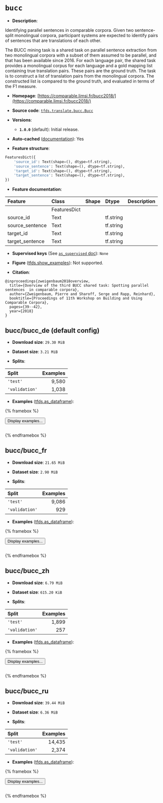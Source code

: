 <div itemscope itemtype="http://schema.org/Dataset">
  <div itemscope itemprop="includedInDataCatalog" itemtype="http://schema.org/DataCatalog">
    <meta itemprop="name" content="TensorFlow Datasets" />
  </div>
  <meta itemprop="name" content="bucc" />
  <meta itemprop="description" content="Identifying parallel sentences in comparable corpora. Given two&#10;sentence-split monolingual corpora, participant systems are expected&#10;to identify pairs of sentences that are translations of each other.&#10;&#10;The BUCC mining task is a shared task on parallel sentence extraction from two&#10;monolingual corpora with a subset of them assumed to be parallel, and that has&#10;been available since 2016. For each language pair, the shared task provides a&#10;monolingual corpus for each language and a gold mapping list containing true&#10;translation pairs. These pairs are the ground truth. The task is to construct a&#10;list of translation pairs from the monolingual corpora. The constructed list is&#10;compared to the ground truth, and evaluated in terms of the F1 measure.&#10;&#10;To use this dataset:&#10;&#10;```python&#10;import tensorflow_datasets as tfds&#10;&#10;ds = tfds.load(&#x27;bucc&#x27;, split=&#x27;train&#x27;)&#10;for ex in ds.take(4):&#10;  print(ex)&#10;```&#10;&#10;See [the guide](https://www.tensorflow.org/datasets/overview) for more&#10;informations on [tensorflow_datasets](https://www.tensorflow.org/datasets).&#10;&#10;" />
  <meta itemprop="url" content="https://www.tensorflow.org/datasets/catalog/bucc" />
  <meta itemprop="sameAs" content="https://comparable.limsi.fr/bucc2018/" />
  <meta itemprop="citation" content="@inproceedings{zweigenbaum2018overview,&#10;  title={Overview of the third BUCC shared task: Spotting parallel sentences  in comparable corpora},&#10;  author={Zweigenbaum, Pierre and Sharoff, Serge and Rapp, Reinhard},&#10;  booktitle={Proceedings of 11th Workshop on Building and Using Comparable Corpora},&#10;  pages={39--42},&#10;  year={2018}&#10;}" />
</div>

# `bucc`


*   **Description**:

Identifying parallel sentences in comparable corpora. Given two sentence-split
monolingual corpora, participant systems are expected to identify pairs of
sentences that are translations of each other.

The BUCC mining task is a shared task on parallel sentence extraction from two
monolingual corpora with a subset of them assumed to be parallel, and that has
been available since 2016. For each language pair, the shared task provides a
monolingual corpus for each language and a gold mapping list containing true
translation pairs. These pairs are the ground truth. The task is to construct a
list of translation pairs from the monolingual corpora. The constructed list is
compared to the ground truth, and evaluated in terms of the F1 measure.

*   **Homepage**:
    [https://comparable.limsi.fr/bucc2018/](https://comparable.limsi.fr/bucc2018/)

*   **Source code**:
    [`tfds.translate.bucc.Bucc`](https://github.com/tensorflow/datasets/tree/master/tensorflow_datasets/translate/bucc/bucc.py)

*   **Versions**:

    *   **`1.0.0`** (default): Initial release.

*   **Auto-cached**
    ([documentation](https://www.tensorflow.org/datasets/performances#auto-caching)):
    Yes

*   **Feature structure**:

```python
FeaturesDict({
    'source_id': Text(shape=(), dtype=tf.string),
    'source_sentence': Text(shape=(), dtype=tf.string),
    'target_id': Text(shape=(), dtype=tf.string),
    'target_sentence': Text(shape=(), dtype=tf.string),
})
```

*   **Feature documentation**:

Feature         | Class        | Shape | Dtype     | Description
:-------------- | :----------- | :---- | :-------- | :----------
                | FeaturesDict |       |           |
source_id       | Text         |       | tf.string |
source_sentence | Text         |       | tf.string |
target_id       | Text         |       | tf.string |
target_sentence | Text         |       | tf.string |

*   **Supervised keys** (See
    [`as_supervised` doc](https://www.tensorflow.org/datasets/api_docs/python/tfds/load#args)):
    `None`

*   **Figure**
    ([tfds.show_examples](https://www.tensorflow.org/datasets/api_docs/python/tfds/visualization/show_examples)):
    Not supported.

*   **Citation**:

```
@inproceedings{zweigenbaum2018overview,
  title={Overview of the third BUCC shared task: Spotting parallel sentences  in comparable corpora},
  author={Zweigenbaum, Pierre and Sharoff, Serge and Rapp, Reinhard},
  booktitle={Proceedings of 11th Workshop on Building and Using Comparable Corpora},
  pages={39--42},
  year={2018}
}
```


## bucc/bucc_de (default config)

*   **Download size**: `29.30 MiB`

*   **Dataset size**: `3.21 MiB`

*   **Splits**:

Split          | Examples
:------------- | -------:
`'test'`       | 9,580
`'validation'` | 1,038

*   **Examples**
    ([tfds.as_dataframe](https://www.tensorflow.org/datasets/api_docs/python/tfds/as_dataframe)):

<!-- mdformat off(HTML should not be auto-formatted) -->

{% framebox %}

<button id="displaydataframe">Display examples...</button>
<div id="dataframecontent" style="overflow-x:auto"></div>
<script>
const url = "https://storage.googleapis.com/tfds-data/visualization/dataframe/bucc-bucc_de-1.0.0.html";
const dataButton = document.getElementById('displaydataframe');
dataButton.addEventListener('click', async () => {
  // Disable the button after clicking (dataframe loaded only once).
  dataButton.disabled = true;

  const contentPane = document.getElementById('dataframecontent');
  try {
    const response = await fetch(url);
    // Error response codes don't throw an error, so force an error to show
    // the error message.
    if (!response.ok) throw Error(response.statusText);

    const data = await response.text();
    contentPane.innerHTML = data;
  } catch (e) {
    contentPane.innerHTML =
        'Error loading examples. If the error persist, please open '
        + 'a new issue.';
  }
});
</script>

{% endframebox %}

<!-- mdformat on -->

## bucc/bucc_fr

*   **Download size**: `21.65 MiB`

*   **Dataset size**: `2.90 MiB`

*   **Splits**:

Split          | Examples
:------------- | -------:
`'test'`       | 9,086
`'validation'` | 929

*   **Examples**
    ([tfds.as_dataframe](https://www.tensorflow.org/datasets/api_docs/python/tfds/as_dataframe)):

<!-- mdformat off(HTML should not be auto-formatted) -->

{% framebox %}

<button id="displaydataframe">Display examples...</button>
<div id="dataframecontent" style="overflow-x:auto"></div>
<script>
const url = "https://storage.googleapis.com/tfds-data/visualization/dataframe/bucc-bucc_fr-1.0.0.html";
const dataButton = document.getElementById('displaydataframe');
dataButton.addEventListener('click', async () => {
  // Disable the button after clicking (dataframe loaded only once).
  dataButton.disabled = true;

  const contentPane = document.getElementById('dataframecontent');
  try {
    const response = await fetch(url);
    // Error response codes don't throw an error, so force an error to show
    // the error message.
    if (!response.ok) throw Error(response.statusText);

    const data = await response.text();
    contentPane.innerHTML = data;
  } catch (e) {
    contentPane.innerHTML =
        'Error loading examples. If the error persist, please open '
        + 'a new issue.';
  }
});
</script>

{% endframebox %}

<!-- mdformat on -->

## bucc/bucc_zh

*   **Download size**: `6.79 MiB`

*   **Dataset size**: `615.20 KiB`

*   **Splits**:

Split          | Examples
:------------- | -------:
`'test'`       | 1,899
`'validation'` | 257

*   **Examples**
    ([tfds.as_dataframe](https://www.tensorflow.org/datasets/api_docs/python/tfds/as_dataframe)):

<!-- mdformat off(HTML should not be auto-formatted) -->

{% framebox %}

<button id="displaydataframe">Display examples...</button>
<div id="dataframecontent" style="overflow-x:auto"></div>
<script>
const url = "https://storage.googleapis.com/tfds-data/visualization/dataframe/bucc-bucc_zh-1.0.0.html";
const dataButton = document.getElementById('displaydataframe');
dataButton.addEventListener('click', async () => {
  // Disable the button after clicking (dataframe loaded only once).
  dataButton.disabled = true;

  const contentPane = document.getElementById('dataframecontent');
  try {
    const response = await fetch(url);
    // Error response codes don't throw an error, so force an error to show
    // the error message.
    if (!response.ok) throw Error(response.statusText);

    const data = await response.text();
    contentPane.innerHTML = data;
  } catch (e) {
    contentPane.innerHTML =
        'Error loading examples. If the error persist, please open '
        + 'a new issue.';
  }
});
</script>

{% endframebox %}

<!-- mdformat on -->

## bucc/bucc_ru

*   **Download size**: `39.44 MiB`

*   **Dataset size**: `6.36 MiB`

*   **Splits**:

Split          | Examples
:------------- | -------:
`'test'`       | 14,435
`'validation'` | 2,374

*   **Examples**
    ([tfds.as_dataframe](https://www.tensorflow.org/datasets/api_docs/python/tfds/as_dataframe)):

<!-- mdformat off(HTML should not be auto-formatted) -->

{% framebox %}

<button id="displaydataframe">Display examples...</button>
<div id="dataframecontent" style="overflow-x:auto"></div>
<script>
const url = "https://storage.googleapis.com/tfds-data/visualization/dataframe/bucc-bucc_ru-1.0.0.html";
const dataButton = document.getElementById('displaydataframe');
dataButton.addEventListener('click', async () => {
  // Disable the button after clicking (dataframe loaded only once).
  dataButton.disabled = true;

  const contentPane = document.getElementById('dataframecontent');
  try {
    const response = await fetch(url);
    // Error response codes don't throw an error, so force an error to show
    // the error message.
    if (!response.ok) throw Error(response.statusText);

    const data = await response.text();
    contentPane.innerHTML = data;
  } catch (e) {
    contentPane.innerHTML =
        'Error loading examples. If the error persist, please open '
        + 'a new issue.';
  }
});
</script>

{% endframebox %}

<!-- mdformat on -->